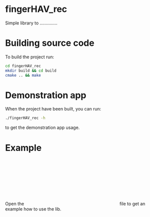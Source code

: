 # fingerHAV_rec

Simple library to ..............

# Building source code

To build the project run:
```bash
cd fingerHAV_rec
mkdir build && cd build
cmake .. && make
```

# Demonstration app

When the project have been built, you can run:
```bash
./fingerHAV_rec -h
```
to get the demonstration app usage.

# Example
Open the ![main.cpp](cpp:src/main.cpp) file to get an example how to use the lib.
